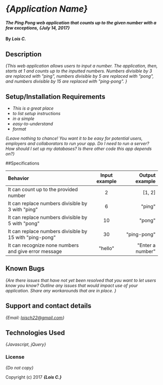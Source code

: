 # _{Application Name}_

#### _The Ping Pong web application that counts up to the given number with a few exceptions, {July 14, 2017}_

#### By _**Lois C.**_

## Description

_{This web application allows users to input a number. The application, then, starts at 1 and counts up to the inputted numbers. Numbers divisible by 3 are replaced with "ping", numbers divisible by 5 are replaced with "pong", and numbers divisible by 15 are replaced with "ping-pong". }_

## Setup/Installation Requirements

* _This is a great place_
* _to list setup instructions_
* _in a simple_
* _easy-to-understand_
* _format_

_{Leave nothing to chance! You want it to be easy for potential users, employers and collaborators to run your app. Do I need to run a server? How should I set up my databases? Is there other code this app depends on?}_

##Specifications

| Behavior | Input example| Output example |
| :---         |     :---:      |          ---: |
| It can count up to the provided number   | 2     | [1, 2]    |
| It can replace numbers divisible by 3 with "ping"     | 6       | "ping"      |
| It can replace numbers divisible by 5 with "pong"     | 10       | "pong"      |
| It can replace numbers divisible by 15 with "ping-pong"     | 30       | "ping-pong"      |
| It can recognize none numbers and give error message     | "hello"       | "Enter a number"      |

## Known Bugs

_{Are there issues that have not yet been resolved that you want to let users know you know?  Outline any issues that would impact use of your application.  Share any workarounds that are in place. }_

## Support and contact details

_{Email: loisch22@gmail.com}_

## Technologies Used

_{Javascript, jQuery}_

### License

*{Do not copy}*

Copyright (c) 2017 **_{Lois C.}_**
